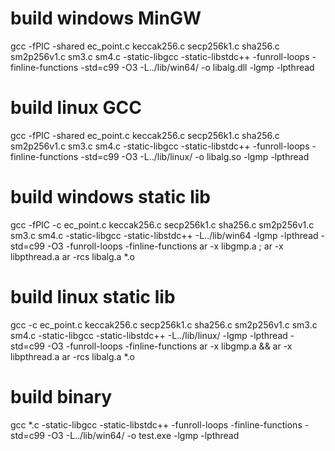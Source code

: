 # build windows MinGW
gcc -fPIC -shared ec_point.c  keccak256.c secp256k1.c sha256.c sm2p256v1.c sm3.c sm4.c -static-libgcc -static-libstdc++ -funroll-loops -finline-functions -std=c99 -O3 -L../lib/win64/ -o libalg.dll -lgmp -lpthread

# build linux GCC
gcc -fPIC -shared ec_point.c  keccak256.c secp256k1.c sha256.c sm2p256v1.c sm3.c sm4.c -static-libgcc -static-libstdc++ -funroll-loops -finline-functions -std=c99 -O3  -L../lib/linux/ -o libalg.so -lgmp -lpthread

# build windows static lib
gcc -fPIC -c ec_point.c  keccak256.c secp256k1.c sha256.c sm2p256v1.c sm3.c sm4.c -static-libgcc -static-libstdc++ -L../lib/win64 -lgmp -lpthread  -std=c99 -O3 -funroll-loops -finline-functions
ar -x libgmp.a ; ar -x libpthread.a
ar -rcs libalg.a *.o

# build linux static lib
gcc -c ec_point.c  keccak256.c secp256k1.c sha256.c sm2p256v1.c sm3.c sm4.c -static-libgcc -static-libstdc++ -L../lib/linux/ -lgmp -lpthread  -std=c99 -O3 -funroll-loops -finline-functions
ar -x libgmp.a && ar -x libpthread.a
ar -rcs libalg.a *.o

# build binary
gcc *.c -static-libgcc -static-libstdc++ -funroll-loops -finline-functions -std=c99 -O3 -L../lib/win64/ -o test.exe -lgmp -lpthread